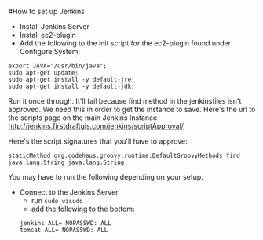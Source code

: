 #How to set up Jenkins

- Install Jenkins Server
- Install ec2-plugin
- Add the following to the init script for the ec2-plugin found under Configure System:
```
export JAVA="/usr/bin/java";
sudo apt-get update;
sudo apt-get install -y default-jre;
sudo apt-get install -y default-jdk;
```

Run it once through. It'll fail because find method in the jenkinsfiles isn't approved.  We need this in order to get the instance to save.  Here's the url to the scripts page on the main Jenkins Instance
http://jenkins.firstdraftgis.com/jenkins/scriptApproval/

Here's the script signatures that you'll have to approve:
```
staticMethod org.codehaus.groovy.runtime.DefaultGroovyMethods find java.lang.String java.lang.String
```


You may have to run the following depending on your setup.
- Connect to the Jenkins Server
    - run ```sudo visudo```
    - add the following to the bottom:
    ```
    jenkins ALL= NOPASSWD: ALL
    tomcat ALL= NOPASSWD: ALL
    ```
